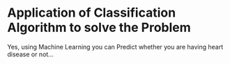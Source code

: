 # Application of Classification Algorithm to solve the Problem
Yes, using Machine Learning you can Predict whether you are having heart disease or not...
